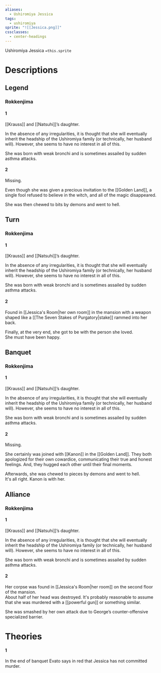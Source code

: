 ```yaml
---
aliases:
  - Ushiromiya Jessica
tags:
  - ushiromiya
sprite: "![[Jessica.png]]"
cssclasses:
  - center-headings
---
```

Ushiromiya Jessica
`=this.sprite`

# Descriptions

## Legend
### Rokkenjima
#### 1
[[Krauss]] and [[Natsuhi]]’s daughter.

In the absence of any irregularities, it is thought that she will eventually inherit the headship of the Ushiromiya family (or technically, her husband will). However, she seems to have no interest in all of this.

She was born with weak bronchi and is sometimes assailed by sudden asthma attacks.
#### 2
Missing.

Even though she was given a precious invitation to the [[Golden Land]], a single fool refused to believe in the witch, and all of the magic disappeared.

She was then chewed to bits by demons and went to hell.
## Turn
### Rokkenjima
#### 1
[[Krauss]] and [[Natsuhi]]’s daughter.

In the absence of any irregularities, it is thought that she will eventually inherit the headship of the Ushiromiya family (or technically, her husband will). However, she seems to have no interest in all of this.

She was born with weak bronchi and is sometimes assailed by sudden asthma attacks.
#### 2
Found in [[Jessica's Room|her own room]] in the mansion with a weapon shaped like a [[The Seven Stakes of Purgatory|stake]] rammed into her back.  

Finally, at the very end, she got to be with the person she loved.  
She must have been happy.
## Banquet
### Rokkenjima
#### 1
[[Krauss]] and [[Natsuhi]]’s daughter.

In the absence of any irregularities, it is thought that she will eventually inherit the headship of the Ushiromiya family (or technically, her husband will). However, she seems to have no interest in all of this.

She was born with weak bronchi and is sometimes assailed by sudden asthma attacks.
#### 2
Missing.  

She certainly was joined with [[Kanon]] in the [[Golden Land]]. They both apologized for their own cowardice, communicating their true and honest feelings. And, they hugged each other until their final moments.  

Afterwards, she was chewed to pieces by demons and went to hell.  
It's all right. Kanon is with her.
## Alliance
### Rokkenjima
#### 1
[[Krauss]] and [[Natsuhi]]’s daughter.

In the absence of any irregularities, it is thought that she will eventually inherit the headship of the Ushiromiya family (or technically, her husband will). However, she seems to have no interest in all of this.

She was born with weak bronchi and is sometimes assailed by sudden asthma attacks.
#### 2
Her corpse was found in [[Jessica's Room|her room]] on the second floor of the mansion.  
About half of her head was destroyed. It's probably reasonable to assume that she was murdered with a [[powerful gun]] or something similar.  

She was smashed by her own attack due to George’s counter-offensive specialized barrier.
# Theories
#### 1
In the end of banquet Evato says in red that Jessica has not committed murder.